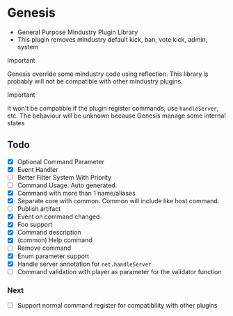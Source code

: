 # Genesis

- General Purpose Mindustry Plugin Library
- This plugin removes mindustry default kick, ban, vote kick, admin, system

> [!IMPORTANT]
> Genesis override some mindustry code using reflection. This library is probably will not be compatible
> with other mindustry plugins.

> [!IMPORTANT]
> It won't be compatible if the plugin register commands, use `handleServer`, etc.
> The behaviour will be unknown because Genesis manage some internal states

## Todo

- [x] Optional Command Parameter
- [x] Event Handler
- [ ] Better Filter System With Priority
- [ ] Command Usage. Auto generated.
- [x] Command with more than 1 name/aliases
- [x] Separate core with common. Common will include like host command.
- [ ] Publish artifact
- [x] Event on command changed
- [x] Foo support
- [x] Command description
- [x] (common) Help command
- [ ] Remove command
- [x] Enum parameter support
- [x] Handle server annotation for `net.handleServer`
- [ ] Command validation with player as parameter for the validator function

### Next

- [ ] Support normal command register for compatibility with other plugins